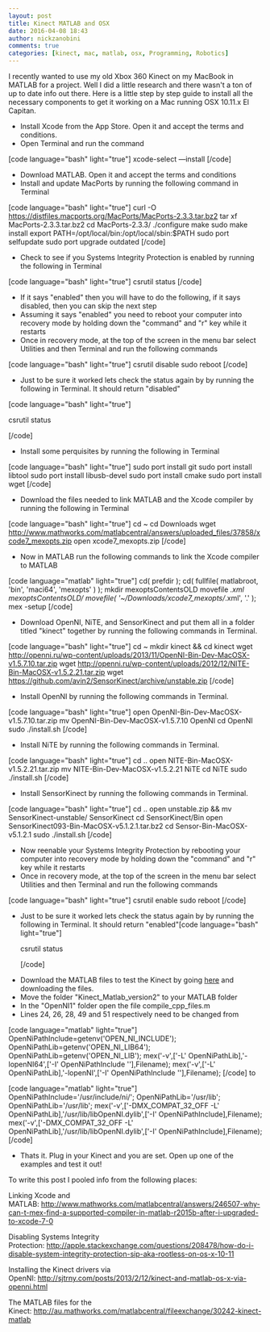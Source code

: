 ```yaml
---
layout: post
title: Kinect MATLAB and OSX
date: 2016-04-08 18:43
author: nickzanobini
comments: true
categories: [kinect, mac, matlab, osx, Programming, Robotics]
---
```

I recently wanted to use my old Xbox 360 Kinect on my MacBook in MATLAB for a project. Well I did a little research and there wasn't a ton of up to date info out there. Here is a little step by step guide to install all the necessary components to get it working on a Mac running OSX 10.11.x El Capitan.

<ul>
    <li>Install Xcode from the App Store. Open it and accept the terms and conditions.</li>
    <li>Open Terminal and run the command</li>
</ul>

[code language="bash" light="true"]
xcode-select —install
[/code]

<ul>
    <li>Download MATLAB. Open it and accept the terms and conditions</li>
    <li>Install and update MacPorts by running the following command in Terminal</li>
</ul>

[code language="bash" light="true"]
curl -O https://distfiles.macports.org/MacPorts/MacPorts-2.3.3.tar.bz2
tar xf MacPorts-2.3.3.tar.bz2
cd MacPorts-2.3.3/
./configure
make
sudo make install
export PATH=/opt/local/bin:/opt/local/sbin:$PATH
sudo port selfupdate
sudo port upgrade outdated
[/code]

<ul>
    <li>
<p class="p1">Check to see if you Systems Integrity Protection is enabled by running the following in Terminal</p>
</li>
</ul>

[code language="bash" light="true"]
csrutil status
[/code]

<ul>
    <li>If it says "enabled" then you will have to do the following, if it says disabled, then you can skip the next step</li>
    <li>Assuming it says "enabled" you need to reboot your computer into recovery mode by holding down the "command" and "r" key while it restarts</li>
    <li>Once in recovery mode, at the top of the screen in the menu bar select Utilities and then Terminal and run the following commands</li>
</ul>

[code language="bash" light="true"]
csrutil disable sudo reboot
[/code]

<ul>
    <li>Just to be sure it worked lets check the status again by by running the following in Terminal. It should return "disabled"</li>
</ul>

[code language="bash" light="true"]

csrutil status

[/code]

<ul>
    <li>Install some perquisites by running the following in Terminal</li>
</ul>

[code language="bash" light="true"]
sudo port install git
sudo port install libtool
sudo port install libusb-devel
sudo port install cmake
sudo port install wget
[/code]

<ul>
    <li>
<p class="p1">Download the files needed to link MATLAB and the Xcode compiler by running the following in Terminal</p>
</li>
</ul>

[code language="bash" light="true"]
cd ~
cd Downloads
wget http://www.mathworks.com/matlabcentral/answers/uploaded_files/37858/xcode7_mexopts.zip
open xcode7_mexopts.zip
[/code]

<ul>
    <li>Now in MATLAB run the following commands to link the Xcode compiler to MATLAB</li>
</ul>

[code language="matlab" light="true"]
cd( prefdir );
cd( fullfile( matlabroot, 'bin', 'maci64', 'mexopts' ) );
mkdir mexoptsContentsOLD
movefile *.xml mexoptsContentsOLD/
movefile( '~/Downloads/xcode7_mexopts/*.xml', '.' );
mex -setup
[/code]

<ul>
    <li>Download OpenNI, NiTE, and SensorKinect and put them all in a folder titled "kinect" together by running the following commands in Terminal.</li>
</ul>

[code language="bash" light="true"]
cd ~
mkdir kinect &amp;&amp; cd kinect
wget http://openni.ru/wp-content/uploads/2013/11/OpenNI-Bin-Dev-MacOSX-v1.5.7.10.tar.zip
wget http://openni.ru/wp-content/uploads/2012/12/NITE-Bin-MacOSX-v1.5.2.21.tar.zip
wget https://github.com/avin2/SensorKinect/archive/unstable.zip
[/code]

<ul>
    <li>Install OpenNI by running the following commands in Terminal.</li>
</ul>

[code language="bash" light="true"]
open OpenNI-Bin-Dev-MacOSX-v1.5.7.10.tar.zip
mv OpenNI-Bin-Dev-MacOSX-v1.5.7.10 OpenNI
cd OpenNI
sudo ./install.sh
[/code]

<ul>
    <li>Install NiTE by running the following commands in Terminal.</li>
</ul>

[code language="bash" light="true"]
cd ..
open NITE-Bin-MacOSX-v1.5.2.21.tar.zip
mv NITE-Bin-Dev-MacOSX-v1.5.2.21 NiTE
cd NiTE
sudo ./install.sh
[/code]

<ul>
    <li>Install SensorKinect by running the following commands in Terminal.</li>
</ul>

[code language="bash" light="true"]
cd ..
open unstable.zip &amp;&amp; mv SensorKinect-unstable/ SensorKinect
cd SensorKinect/Bin
open SensorKinect093-Bin-MacOSX-v5.1.2.1.tar.bz2
cd Sensor-Bin-MacOSX-v5.1.2.1
sudo ./install.sh
[/code]

<ul>
    <li>Now reenable your Systems Integrity Protection by rebooting your computer into recovery mode by holding down the "command" and "r" key while it restarts</li>
    <li>Once in recovery mode, at the top of the screen in the menu bar select Utilities and then Terminal and run the following commands</li>
</ul>

[code language="bash" light="true"] csrutil enable
sudo reboot [/code]

<ul>
    <li>Just to be sure it worked lets check the status again by by running the following in Terminal. It should return "enabled"[code language="bash" light="true"]

csrutil status

[/code]</li>
    <li>Download the MATLAB files to test the Kinect by going <a href="http://au.mathworks.com/matlabcentral/fileexchange/30242-kinect-matlab">here</a> and downloading the files.</li>
    <li>Move the folder "Kinect_Matlab_version2" to your MATLAB folder</li>
    <li>In the "OpenNI1" folder open the file compile_cpp_files.m</li>
    <li>Lines 24, 26, 28, 49 and 51 respectively need to be changed from</li>
</ul>

[code language="matlab" light="true"]
OpenNiPathInclude=getenv('OPEN_NI_INCLUDE');
OpenNiPathLib=getenv('OPEN_NI_LIB64');
OpenNiPathLib=getenv('OPEN_NI_LIB');
mex('-v',['-L' OpenNiPathLib],'-lopenNI64',['-I' OpenNiPathInclude '\'],Filename);
mex('-v',['-L' OpenNiPathLib],'-lopenNI',['-I' OpenNiPathInclude '\'],Filename);
[/code]
to

[code language="matlab" light="true"]
OpenNiPathInclude='/usr/include/ni/';
OpenNiPathLib='/usr/lib';
OpenNiPathLib='/usr/lib';
mex('-v',['-DMX_COMPAT_32_OFF -L' OpenNiPathLib],'/usr/lib/libOpenNI.dylib',['-I' OpenNiPathInclude],Filename);
mex('-v',['-DMX_COMPAT_32_OFF -L' OpenNiPathLib],'/usr/lib/libOpenNI.dylib',['-I' OpenNiPathInclude],Filename);
[/code]

<ul>
    <li>Thats it. Plug in your Kinect and you are set. Open up one of the examples and test it out!</li>
</ul>

To write this post I pooled info from the following places:

Linking Xcode and MATLAB: <a href="http://www.mathworks.com/matlabcentral/answers/246507-why-can-t-mex-find-a-supported-compiler-in-matlab-r2015b-after-i-upgraded-to-xcode-7-0">http://www.mathworks.com/matlabcentral/answers/246507-why-can-t-mex-find-a-supported-compiler-in-matlab-r2015b-after-i-upgraded-to-xcode-7-0</a>

Disabling Systems Integrity Protection: <a href="http://apple.stackexchange.com/questions/208478/how-do-i-disable-system-integrity-protection-sip-aka-rootless-on-os-x-10-11">http://apple.stackexchange.com/questions/208478/how-do-i-disable-system-integrity-protection-sip-aka-rootless-on-os-x-10-11</a>

Installing the Kinect drivers via OpenNI: <a href="http://sjtrny.com/posts/2013/2/12/kinect-and-matlab-os-x-via-openni.html">http://sjtrny.com/posts/2013/2/12/kinect-and-matlab-os-x-via-openni.html</a>

The MATLAB files for the Kinect: <a href="http://au.mathworks.com/matlabcentral/fileexchange/30242-kinect-matlab">http://au.mathworks.com/matlabcentral/fileexchange/30242-kinect-matlab</a>

